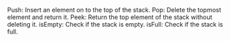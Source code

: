 Push: Insert an element on to the top of the stack.
Pop: Delete the topmost element and return it.
Peek: Return the top element of the stack without deleting it.
isEmpty: Check if the stack is empty.
isFull: Check if the stack is full.
